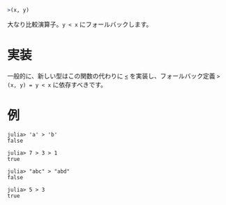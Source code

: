```julia
>(x, y)
```

大なり比較演算子。`y < x` にフォールバックします。

# 実装

一般的に、新しい型はこの関数の代わりに [`<`](@ref) を実装し、フォールバック定義 `>(x, y) = y < x` に依存すべきです。

# 例

```jldoctest
julia> 'a' > 'b'
false

julia> 7 > 3 > 1
true

julia> "abc" > "abd"
false

julia> 5 > 3
true
```
